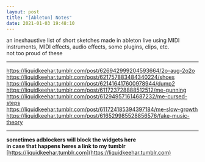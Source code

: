 ```yaml
---
layout: post
title: "[Ableton] Notes"
date: 2021-01-03 19:48:10
---
```


an inexhaustive list of short sketches made in ableton live using MIDI instruments, MIDI effects, audio effects, some plugins, clips, etc.\
not too proud of these

---

<!-- video game music aug 20 -->
<div class="tumblr-post" data-href="https://embed.tumblr.com/embed/post/ZAMyAgfFEEYt3iVtNl0jpw/626942999204593664" data-did="542d9d1e0ecd45b6b635f0ef2466755d57efb28a"><a href="https://liquidkeehar.tumblr.com/post/626942999204593664/2o-aug-2o2o">https://liquidkeehar.tumblr.com/post/626942999204593664/2o-aug-2o2o</a></div>  <script async src="https://assets.tumblr.com/post.js"></script>

<!-- shoes -->
<div class="tumblr-post" data-href="https://embed.tumblr.com/embed/post/ZAMyAgfFEEYt3iVtNl0jpw/621757883484340224" data-did="da39a3ee5e6b4b0d3255bfef95601890afd80709"><a href="https://liquidkeehar.tumblr.com/post/621757883484340224/shoes">https://liquidkeehar.tumblr.com/post/621757883484340224/shoes</a></div>  <script async src="https://assets.tumblr.com/post.js"></script>

<!-- dump2 -->
<div class="tumblr-post" data-href="https://embed.tumblr.com/embed/post/ZAMyAgfFEEYt3iVtNl0jpw/621416417600978944" data-did="da39a3ee5e6b4b0d3255bfef95601890afd80709"><a href="https://liquidkeehar.tumblr.com/post/621416417600978944/dump2">https://liquidkeehar.tumblr.com/post/621416417600978944/dump2</a></div>  <script async src="https://assets.tumblr.com/post.js"></script>

<!-- gunning (angel sounds) -->
<div class="tumblr-post" data-href="https://embed.tumblr.com/embed/post/ZAMyAgfFEEYt3iVtNl0jpw/611723728888512512" data-did="da39a3ee5e6b4b0d3255bfef95601890afd80709"><a href="https://liquidkeehar.tumblr.com/post/611723728888512512/me-gunning">https://liquidkeehar.tumblr.com/post/611723728888512512/me-gunning</a></div>  <script async src="https://assets.tumblr.com/post.js"></script>

<!-- cursed steps -->
<div class="tumblr-post" data-href="https://embed.tumblr.com/embed/post/ZAMyAgfFEEYt3iVtNl0jpw/612949571614687232" data-did="da39a3ee5e6b4b0d3255bfef95601890afd80709"><a href="https://liquidkeehar.tumblr.com/post/612949571614687232/me-cursed-steps">https://liquidkeehar.tumblr.com/post/612949571614687232/me-cursed-steps</a></div>  <script async src="https://assets.tumblr.com/post.js"></script>

<!-- slow growth -->
<div class="tumblr-post" data-href="https://embed.tumblr.com/embed/post/ZAMyAgfFEEYt3iVtNl0jpw/611724185394397184" data-did="da39a3ee5e6b4b0d3255bfef95601890afd80709"><a href="https://liquidkeehar.tumblr.com/post/611724185394397184/me-slow-growth">https://liquidkeehar.tumblr.com/post/611724185394397184/me-slow-growth</a></div>  <script async src="https://assets.tumblr.com/post.js"></script>

<!-- fake music theory -->
<div class="tumblr-post" data-href="https://embed.tumblr.com/embed/post/ZAMyAgfFEEYt3iVtNl0jpw/616529985528856576" data-did="da39a3ee5e6b4b0d3255bfef95601890afd80709"><a href="https://liquidkeehar.tumblr.com/post/616529985528856576/fake-music-theory">https://liquidkeehar.tumblr.com/post/616529985528856576/fake-music-theory</a></div>  <script async src="https://assets.tumblr.com/post.js"></script>


---

**sometimes adblockers will block the widgets here**\
**in case that happens heres a link to my tumblr**\
[https://liquidkeehar.tumblr.com](https://liquidkeehar.tumblr.com)